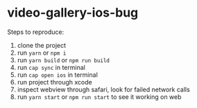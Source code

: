 # video-gallery-ios-bug

Steps to reproduce:

1. clone the project
2. run `yarn` or `npm i`
3. run `yarn build` or `npm run build`
4. run `cap sync` in terminal
5. run `cap open ios` in terminal
6. run project through xcode
7. inspect webview through safari, look for failed network calls
8. run `yarn start` or `npm run start` to see it working on web
